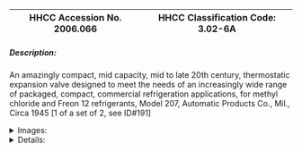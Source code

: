 | **HHCC Accession No. 2006.066** |**HHCC Classification Code:  3.02-6A**|
| ----------- | ----------- |
##### Description:
An amazingly compact, mid capacity, mid to late 20th century, thermostatic expansion valve designed to meet the needs of an increasingly wide range of packaged, compact, commercial refrigeration applications, for methyl chloride and Freon 12 refrigerants, Model 207, Automatic Products Co., Mil., Circa 1945 [1 of a set of 2, see ID#191]


<details>
	<summary>Images:</summary>
<div class="gallery gallery-wrapper--full" contenteditable="false" data-is-empty="false" data-translation="Add images" data-columns="6">
<figure class="gallery__item"><a href="#DOMAIN_NAME#gallery/3.02-6a.jpg" data-size="2219x965"><img src="#DOMAIN_NAME#gallery/3.02-6a-thumbnail.jpg" alt=""></a></figure>
<figure class="gallery__item"><a href="#DOMAIN_NAME#gallery/3.02-6aa.jpg" data-size="2127x1216"><img src="#DOMAIN_NAME#gallery/3.02-6aa-thumbnail.jpg" alt=""></a></figure>
</div>
</details>


<details>
	<summary>Details:</summary>

##### Group:
3.02 Refrigerant Flow Controls - Commercial

##### Make:
Automatic Products [AP]

##### Manufacturer:
Automatic Products Co., Mil.

##### Model:
AP207, type PF

##### Serial No.:
Body stampings FC; GP29

##### Size:
3 x 2 x 5in.h

##### Weight:
1.5 lbs.

##### Circa:
1945

##### Rating:
Exhibit, education, and research quality, illustrating the engineering design, construction, and operating principles, of a new generation of compact thermostatic expansion valves, for the period, marketed for a new generation of compact, packaged, mid 20th century commercial refrigeration equipment.

##### Patent Date/Number:
2274127 [1942]

##### Provenance:
From York County (York Region) Ontario, once a rich agricultural hinterlands, attracting early settlement in the last years of the 18th century. Located on the north slopes of the Oak Ridges Moraine, within 20 miles of Toronto, the County would also attract early ex-urban development, to be come a wealthy market place for the emerging household and consumer technologies of the early and mid 20th century. 


This artifact was discovered in the 1950's in the used stock of T. H. Oliver, Refrigeration and Electric Sales and Service, Aurora, Ontario, an early worker in the field of agricultural, industrial and consumer technology.

##### Type and Design:
Power element with 5 ft capillary line and 5 in. bulb
.035 in. orifice  for Freon 12
inlet screen

##### Construction:
cast brass body with aluminium overcoat

##### Material:


##### Special Features:


##### Accessories:


##### Capacities:


##### Performance Characteristics:


##### Operation:


##### Control and Regulation:


##### Targeted Market Segment:


##### Consumer Acceptance:


##### Merchandising:


##### Market Price:


##### Technological Significance:
Smaller than the Detroit Lubricator model 673  [see ID#187 and 188] in similar capacity range, this valve would set a new standard of compact, precision operation for the Canadian market place. Engineered by Automatic Products it would help to make possible a new generation of packaged, compact, commercial refrigeration appliances for confectioneries, food stores and similar applications.   
In response to the buoyant market for TX valve technology a number of manufacturers, including Detroit Lubricator, Mayson, Automatic Products, Sporlan and Danfoss, among others entered the field in the late 1930's and 40's. They produced a remarkable range of design configurations and capacities for different refrigerants and cooling applications - in low temperature, commercial and air conditioning ranges. 
The AP207, generally representative of the period, was engineered with a range of interchangeable orifices, variously for methyl chloride, F12 and sulfur dioxide refrigerants, for low, commercial and air conditioning applications, over the range of 1/4, 1/3, 1/2, and 1 ton capacities.

##### Industrial Significance:
With 60" capillary line and 3/8" bulb, wide range of orifice sizes, adjustable superheat feature and built in liquid line screen, this compact valve would help to make possible an  explosion of refrigeration and air conditioning applications in the latter part of the 20th century.

##### Socio-economic Significance:
The AP207 thermostatic expansion valve along with the Detroit Lubricator 673 would help put convenient, reliable and affordable commercial refrigeration and air conditioning equipment in a broad range of small commercial applications from farm to food store and restaurants across Canada. 
As a consequence, the range and quality of foods Canadians would enjoy, year-round was beginning to change and change significantly, even in the pre World War II years.           
The socio-cultural significance of the impact of the unobtrusive, thermostatic  expansion valve on life in Canada, throughout the latter part of the 20th century, would be hard to over-estimate. 
It would become the quintessential, automated refrigerant flow regulating device for most medium and larger commercial refrigeration applications, found in confectioneries, food stores and ware houses. It would help to make possible the wide array of foods and confectionery products Canadians would come to enjoy, as part of the late 20th century Canadian life experience.

##### Socio-cultural Significance:


##### Donor:
G. Leslie Oliver, The T. H. Oliver HVACR Collection

##### HHCC Storage Location:


##### Tracking:


##### Bibliographic References:


##### Notes:


##### Related Reports:
-   CMX02, CMX04 catalogues Item R12
</details>
